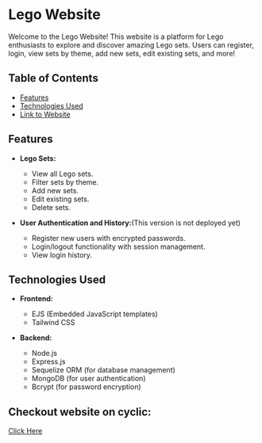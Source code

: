 # Lego Website

Welcome to the Lego Website! This website is a platform for Lego enthusiasts to explore and discover amazing Lego sets. Users can register, login, view sets by theme, add new sets, edit existing sets, and more!

## Table of Contents

- [Features](#features)
- [Technologies Used](#technologies-used)
- [Link to Website](#checkout-website-on-cyclic)

## Features

- **Lego Sets:**
  - View all Lego sets.
  - Filter sets by theme.
  - Add new sets.
  - Edit existing sets.
  - Delete sets.

- **User Authentication and History:**(This version is not deployed yet)
  - Register new users with encrypted passwords.
  - Login/logout functionality with session management.
  - View login history.



## Technologies Used

- **Frontend:**
  - EJS (Embedded JavaScript templates)
  - Tailwind CSS

- **Backend:**
  - Node.js
  - Express.js
  - Sequelize ORM (for database management)
  - MongoDB (for user authentication)
  - Bcrypt (for password encryption)



## Checkout website on cyclic:
[Click Here](https://worrisome-bat-long-johns.cyclic.app/)
